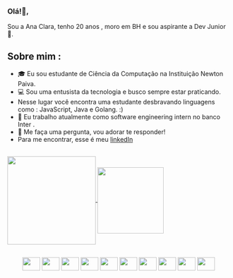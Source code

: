 ### Olá!👋,
Sou a Ana Clara, tenho 20 anos , moro em BH e sou aspirante a Dev Junior 👾. 
##
## Sobre mim :

- 🎓 Eu sou estudante de Ciência da Computação na Instituição Newton Paiva.
- 💻 Sou uma entusista da tecnologia e busco sempre estar praticando.
- Nesse lugar você encontra uma estudante desbravando linguagens como : JavaScript, Java e Golang. :)
- 💼 Eu trabalho atualmente como software engineering intern no banco Inter .
- 💬 Me faça uma pergunta, vou adorar te responder!
- Para me encontrar, esse é meu <a href="https://www.linkedin.com/in/ana-nogueira-847a711b5"> linkedIn </a>
  ##
<a href="https://github.com/Anaclsouza/github-readme-stats">
  <img height=200 align="center" src="https://github-readme-stats.vercel.app/api?username=Anaclsouza" />
</a>
<a href="https://github.com/Anaclsouza/convoychat">
  <img padding=50 height=150 align="center" src="https://github-readme-stats.vercel.app/api/top-langs?username=Anaclsouza&layout=compact&langs_count=8&card_width=320" />            

  ##
</a>
<div style ="display: inline_block " align="center">
<img height=30 width= 40 align="center" src="https://cdn.jsdelivr.net/gh/devicons/devicon/icons/c/c-original.svg"/>          
<img height=30 width= 40 align="center"  src="https://cdn.jsdelivr.net/gh/devicons/devicon/icons/mysql/mysql-original.svg" />
<img height=30 width = 40 align = "center" src="https://cdn.jsdelivr.net/gh/devicons/devicon@latest/icons/java/java-original.svg" />
<img height=30 width = 40 align = "center" src="https://cdn.jsdelivr.net/gh/devicons/devicon@latest/icons/javascript/javascript-original.svg" />
<img height=30 width = 40 align = "center"  src="https://cdn.jsdelivr.net/gh/devicons/devicon@latest/icons/css3/css3-original.svg" />
<img height=30 width = 40 align = "center"  src="https://cdn.jsdelivr.net/gh/devicons/devicon@latest/icons/html5/html5-original.svg" />
<img height=30 width = 40 align = "center" src="https://cdn.jsdelivr.net/gh/devicons/devicon@latest/icons/intellij/intellij-original.svg" />
<img height=30 width = 40 align = "center" src="https://cdn.jsdelivr.net/gh/devicons/devicon@latest/icons/vscode/vscode-original.svg" />
<img height=30 width = 40 align = "center" src="https://cdn.jsdelivr.net/gh/devicons/devicon@latest/icons/visualstudio/visualstudio-original.svg" />
<img height=30 width = 40 align = "center" src="https://cdn.jsdelivr.net/gh/devicons/devicon@latest/icons/go/go-original.svg" />

          
          
</div>


 
          



